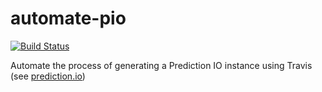 # automate-pio
[![Build Status](https://travis-ci.org/Guidofaassen/automate-pio.svg?branch=master)](https://travis-ci.org/Guidofaassen/automate-pio)

Automate the process of generating a Prediction IO instance using Travis (see [prediction.io](https://prediction.io))
